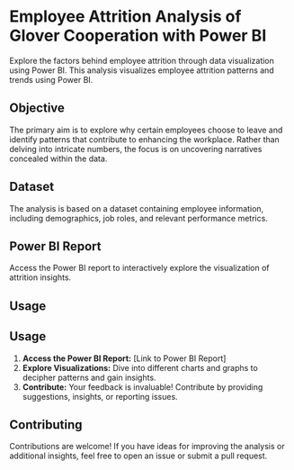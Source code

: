 # Employee Attrition Analysis of Glover Cooperation with Power BI

Explore the factors behind employee attrition through data visualization using Power BI. This analysis visualizes employee attrition patterns and trends using Power BI. 

## Objective

The primary aim is to explore why certain employees choose to leave and identify patterns that contribute to enhancing the workplace. Rather than delving into intricate numbers, the focus is on uncovering narratives concealed within the data.

## Dataset

The analysis is based on a dataset containing employee information, including demographics, job roles, and relevant performance metrics.

## Power BI Report



Access the Power BI report to interactively explore the visualization of attrition insights.

## Usage

## Usage

1. **Access the Power BI Report:** [Link to Power BI Report]
2. **Explore Visualizations:** Dive into different charts and graphs to decipher patterns and gain insights.
3. **Contribute:** Your feedback is invaluable! Contribute by providing suggestions, insights, or reporting issues.
## Contributing

Contributions are welcome! If you have ideas for improving the analysis or additional insights, feel free to open an issue or submit a pull request.
